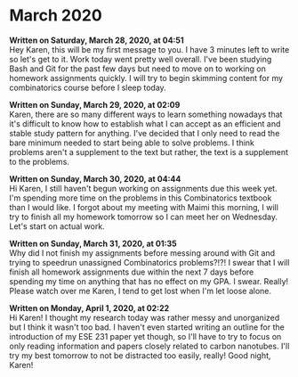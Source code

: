 # March 2020

**Written on Saturday, March 28, 2020, at 04:51**  
Hey Karen, this will be my first message to you. I have 3 minutes left to write so let's get to it. Work today went pretty well overall. I've been studying Bash and Git for the past few days but need to move on to working on homework assignments quickly. I will try to begin skimming content for my combinatorics course before I sleep today.

**Written on Sunday, March 29, 2020, at 02:09**  
Karen, there are so many different ways to learn something nowadays that it's difficult to know how to establish what I can accept as an efficient and stable study pattern for anything. I've decided that I only need to read the bare minimum needed to start being able to solve problems. I think problems aren't a supplement to the text but rather, the text is a supplement to the problems.

**Written on Sunday, March 30, 2020, at 04:44**  
Hi Karen, I still haven't begun working on assignments due this week yet. I'm spending more time on the problems in this Combinatorics textbook than I would like. I forgot about my meeting with Maimi this morning, I will try to finish all my homework tomorrow so I can meet her on Wednesday. Let's start on actual work.

**Written on Sunday, March 31, 2020, at 01:35**  
Why did I not finish my assignments before messing around with Git and trying to speedrun unassigned Combinatorics problems?!?! I swear that I will finish all homework assignments due within the next 7 days before spending my time on anything that has no effect on my GPA. I swear. Really! Please watch over me Karen, I tend to get lost when I'm let loose alone.

**Written on Monday, April 1, 2020, at 02:22**  
Hi Karen! I thought my research today was rather messy and unorganized but I think it wasn't too bad. I haven't even started writing an outline for the introduction of my ESE 231 paper yet though, so I'll have to try to focus on only reading information and papers closely related to carbon nanotubes. I'll try my best tomorrow to not be distracted too easily, really! Good night, Karen!
